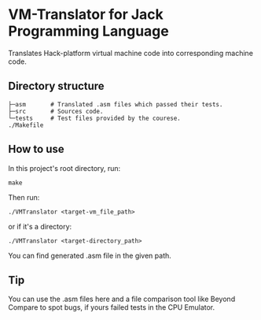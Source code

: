 # VM-Translator for Jack Programming Language

Translates Hack-platform virtual machine code into corresponding machine code.

## Directory structure

```shell
├─asm		# Translated .asm files which passed their tests.
├─src		# Sources code.
└─tests		# Test files provided by the courese.
./Makefile
```

## How to use

In this project's root directory, run:

```shell
make
```

Then run:

```shell
./VMTranslator <target-vm_file_path>
```

or if it's a directory:

```shell
./VMTranslator <target-directory_path>
```

You can find generated .asm file in the given path.

## Tip

You can use the .asm files here and a file comparison tool like Beyond Compare to spot bugs, if yours failed tests in the CPU Emulator.

